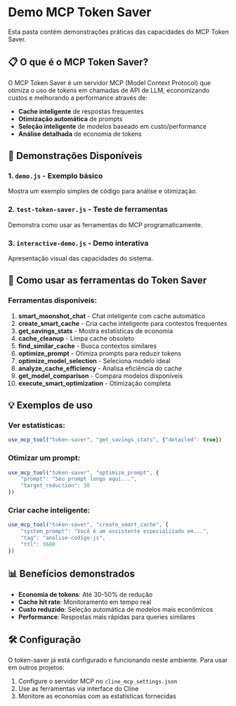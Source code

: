 # Demo MCP Token Saver

Esta pasta contém demonstrações práticas das capacidades do MCP Token Saver.

## 📋 O que é o MCP Token Saver?

O MCP Token Saver é um servidor MCP (Model Context Protocol) que otimiza o uso de tokens em chamadas de API de LLM, economizando custos e melhorando a performance através de:

- **Cache inteligente** de respostas frequentes
- **Otimização automática** de prompts
- **Seleção inteligente** de modelos baseado em custo/performance
- **Análise detalhada** de economia de tokens

## 🎯 Demonstrações Disponíveis

### 1. `demo.js` - Exemplo básico
Mostra um exemplo simples de código para análise e otimização.

### 2. `test-token-saver.js` - Teste de ferramentas
Demonstra como usar as ferramentas do MCP programaticamente.

### 3. `interactive-demo.js` - Demo interativa
Apresentação visual das capacidades do sistema.

## 🚀 Como usar as ferramentas do Token Saver

### Ferramentas disponíveis:

1. **smart_moonshot_chat** - Chat inteligente com cache automático
2. **create_smart_cache** - Cria cache inteligente para contextos frequentes
3. **get_savings_stats** - Mostra estatísticas de economia
4. **cache_cleanup** - Limpa cache obsoleto
5. **find_similar_cache** - Busca contextos similares
6. **optimize_prompt** - Otimiza prompts para reduzir tokens
7. **optimize_model_selection** - Seleciona modelo ideal
8. **analyze_cache_efficiency** - Analisa eficiência do cache
9. **get_model_comparison** - Compara modelos disponíveis
10. **execute_smart_optimization** - Otimização completa

## 💡 Exemplos de uso

### Ver estatísticas:
```javascript
use_mcp_tool("token-saver", "get_savings_stats", {"detailed": true})
```

### Otimizar um prompt:
```javascript
use_mcp_tool("token-saver", "optimize_prompt", {
    "prompt": "Seu prompt longo aqui...",
    "target_reduction": 30
})
```

### Criar cache inteligente:
```javascript
use_mcp_tool("token-saver", "create_smart_cache", {
    "system_prompt": "Você é um assistente especializado em...",
    "tag": "analise-codigo-js",
    "ttl": 3600
})
```

## 📊 Benefícios demonstrados

- **Economia de tokens**: Até 30-50% de redução
- **Cache hit rate**: Monitoramento em tempo real
- **Custo reduzido**: Seleção automática de modelos mais econômicos
- **Performance**: Respostas mais rápidas para queries similares

## 🛠️ Configuração

O token-saver já está configurado e funcionando neste ambiente. Para usar em outros projetos:

1. Configure o servidor MCP no `cline_mcp_settings.json`
2. Use as ferramentas via interface do Cline
3. Monitore as economias com as estatísticas fornecidas
